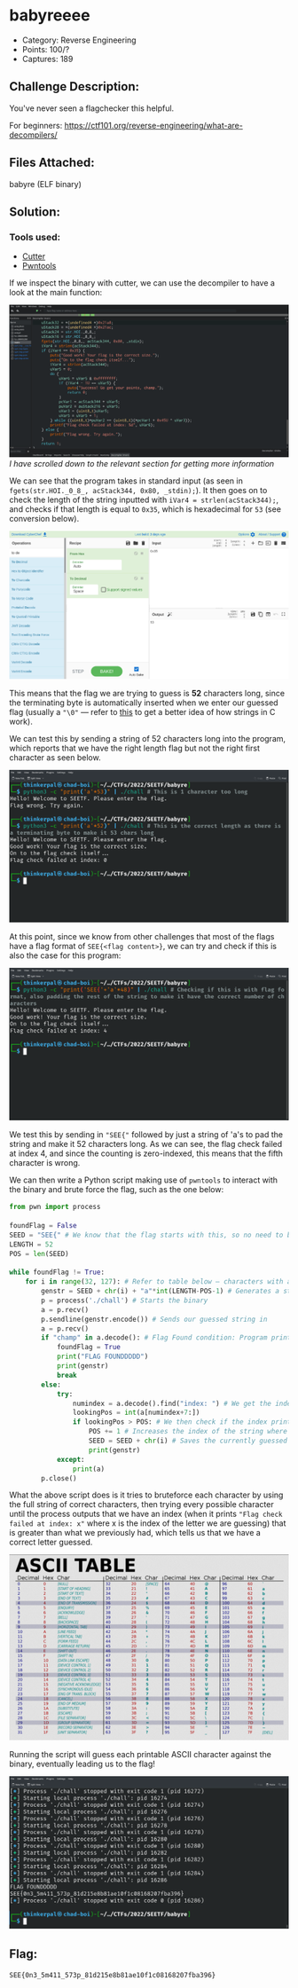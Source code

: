 # babyreeee 

- Category: Reverse Engineering
- Points: 100/? 
- Captures: 189

## Challenge Description:
You've never seen a flagchecker this helpful.

For beginners:
https://ctf101.org/reverse-engineering/what-are-decompilers/


## Files Attached:
babyre (ELF binary)

## Solution:

### Tools used:
- [Cutter](https://cutter.re)
- [Pwntools](https://docs.pwntools.com/en/stable/install.html)

If we inspect the binary with cutter, we can use the decompiler to have a look at the main function:

![](cutter-main.png)
_I have scrolled down to the relevant section for getting more information_

We can see that the program takes in standard input (as seen in `fgets(str.HOI._0_8_, acStack344, 0x80, _stdin);`). It then goes on to check the length of the string inputted with `iVar4 = strlen(acStack344);`, and checks if that length is equal to `0x35`, which is hexadecimal for `53` (see conversion below).

![](convert-hex-decimal.png)

This means that the flag we are trying to guess is **52** characters long, since the terminating byte is automatically inserted when we enter our guessed flag (usually a `"\0"` — refer to [this](https://www.tutorialspoint.com/cprogramming/c_strings.htm) to get a better idea of how strings in C work). 

We can test this by sending a string of 52 characters long into the program, which reports that we have the right length flag but not the right first character as seen below.

![](test-length.png)

At this point, since we know from other challenges that most of the flags have a flag format of `SEE{<flag content>}`, we can try and check if this is also the case for this program:

![](test-format.png)

We test this by sending in `"SEE{"` followed by just a string of 'a's to pad the string and make it 52 characters long. As we can see, the flag check failed at index 4, and since the counting is zero-indexed, this means that the fifth character is wrong.

We can then write a Python script making use of `pwntools` to interact with the binary and brute force the flag, such as the one below:

```python
from pwn import process

foundFlag = False
SEED = "SEE{" # We know that the flag starts with this, so no need to brute force the first few characters
LENGTH = 52
POS = len(SEED)

while foundFlag != True:
    for i in range(32, 127): # Refer to table below — characters with an ASCII code of between 32 and 126 (decimal) are printable ie. they can be typed
        genstr = SEED + chr(i) + "a"*int(LENGTH-POS-1) # Generates a string with the previouisly guessed and known "correct" strings, followed by the currently guessed character, and then padded with "a"s to make sure it will be 52 characters long
        p = process('./chall') # Starts the binary
        a = p.recv()
        p.sendline(genstr.encode()) # Sends our guessed string in
        a = p.recv()
        if "champ" in a.decode(): # Flag Found condition: Program prints "Success! Go get your points, champ." if we found the flag, so we know to stop the program if that is printed.
            foundFlag = True
            print("FLAG FOUNDDDDD")
            print(genstr)
            break
        else:
            try:
                numindex = a.decode().find("index: ") # We get the index printed from the output of the program
                lookingPos = int(a[numindex+7:])
                if lookingPos > POS: # We then check if the index printed is greater than the index that we are currently guessing, and if so:
                    POS += 1 # Increases the index of the string where we are guessing the character by 1
                    SEED = SEED + chr(i) # Saves the currently guessed character into the string of known good "guessed" letters
                    print(genstr)
            except:
                print(a)
        p.close()
```

What the above script does is it tries to bruteforce each character by using the full string of correct characters, then trying every possible character until the process outputs that we have an index (when it prints `"Flag check failed at index: x"` where x is the index of the letter we are guessing) that is greater than what we previously had, which tells us that we have a correct letter guessed. 

![](ascii-table.png)

Running the script will guess each printable ASCII character against the binary, eventually leading us to the flag!

![](flag-found.png)

## Flag:
```
SEE{0n3_5m411_573p_81d215e8b81ae10f1c08168207fba396}
```